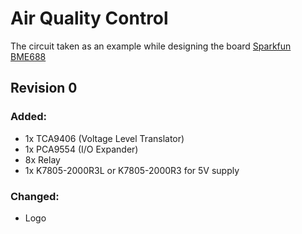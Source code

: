 # Air Quality Control

The circuit taken as an example while designing the board [Sparkfun BME688](https://www.sparkfun.com/products/19096)


## Revision 0

### Added:

- 1x TCA9406 (Voltage Level Translator)
- 1x PCA9554 (I/O Expander)
- 8x Relay
- 1x K7805-2000R3L or K7805-2000R3 for 5V supply

### Changed:

- Logo
